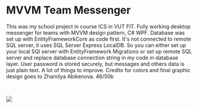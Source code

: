 # MVVM Team Messenger

This was my school project in course ICS in VUT FIT. Fully working desktop messenger for teams with MVVM design pattern, C# WPF. Database was set up with EntityFrameworkCore as code first. It's not connected to remote SQL server, it uses SQL Server Express LocalDB. So you can either set up your local SQl server with EntityFramework Migrations or set up remote SQL server and replace database connection string in my code in database layer. User password is stored securely, but messages and others data is just plain text. A lot of things to improve. Credits for colors and final graphic design goes to Zhamilya Abikenova. 46/50b

<br/>

![](https://github.com/dvagala/VUT-FIT-ICS-TeamMesseger/blob/master/final_product_ics.gif)
